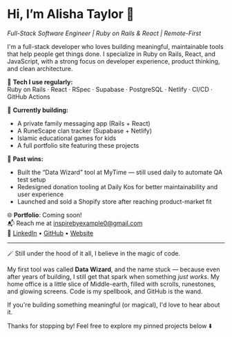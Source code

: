 # Hi, I’m Alisha Taylor 👋  
*Full-Stack Software Engineer | Ruby on Rails & React | Remote-First*

I'm a full-stack developer who loves building meaningful, maintainable tools that help people get things done. I specialize in Ruby on Rails, React, and JavaScript, with a strong focus on developer experience, product thinking, and clean architecture.

🔧 **Tech I use regularly:**  
Ruby on Rails · React · RSpec · Supabase · PostgreSQL · Netlify · CI/CD · GitHub Actions

🎒 **Currently building:**  
- A private family messaging app (Rails + React)
- A RuneScape clan tracker (Supabase + Netlify)
- Islamic educational games for kids
- A full portfolio site featuring these projects

🧪 **Past wins:**  
- Built the “Data Wizard” tool at MyTime — still used daily to automate QA test setup  
- Redesigned donation tooling at Daily Kos for better maintainability and user experience  
- Launched and sold a Shopify store after reaching product-market fit  

🌐 **Portfolio**: Coming soon!  
📬 Reach me at inspirebyexample0@gmail.com  
🔗 [LinkedIn](https://www.linkedin.com/in/alisha-t-098785180/) • [GitHub](https://github.com/atayl16) • [Website](https://atayl16.github.io/portfolio/)

---

🪄 Still under the hood of it all, I believe in the magic of code.

My first tool was called **Data Wizard**, and the name stuck — because even after years of building, I still get that spark when something *just works*. My home office is a little slice of Middle-earth, filled with scrolls, runestones, and glowing screens. Code is my spellbook, and GitHub is the wand.

If you're building something meaningful (or magical), I'd love to hear about it.

Thanks for stopping by! Feel free to explore my pinned projects below ⬇️
